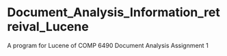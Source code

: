 # Document_Analysis_Information_retreival_Lucene
A program for Lucene of COMP 6490 Document Analysis Assignment 1
